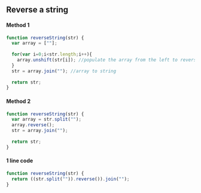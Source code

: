 ## Reverse a string

#### Method 1 

```javascript
function reverseString(str) {
  var array = [""];
  
  for(var i=0;i<str.length;i++){
    array.unshift(str[i]); //populate the array from the left to reverse
  }
  str = array.join(""); //array to string
  
  return str;
}
```

#### Method 2

```javascript
function reverseString(str) {
  var array = str.split("");
  array.reverse();
  str = array.join("");
  
  return str;
}
```

#### 1 line code

```javascript
function reverseString(str) {
  return ((str.split("")).reverse()).join("");
}
```